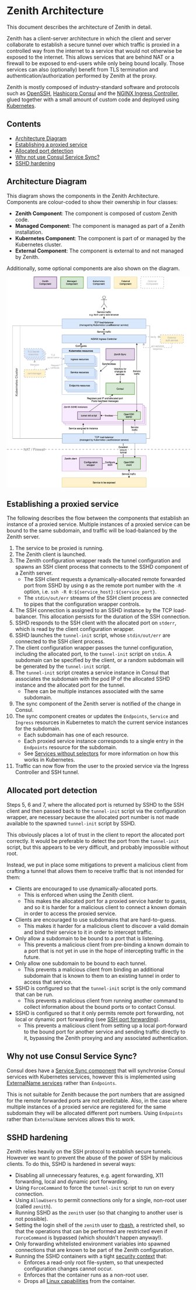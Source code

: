# Zenith Architecture  <!-- omit in toc -->

This document describes the architecture of Zenith in detail.

Zenith has a client-server architecture in which the client and server collaborate to
establish a secure tunnel over which traffic is proxied in a controlled way from the
internet to a service that would not otherwise be exposed to the internet. This allows
services that are behind NAT or a firewall to be exposed to end-users while only
being bound locally. Those services can also (optionally) benefit from TLS termination
and authentication/authorization performed by Zenith at the proxy.

Zenith is mostly composed of industry-standard software and protocols such as
[OpenSSH](https://www.openssh.com/), [Hashicorp Consul](https://www.consul.io/) and the
[NGINX Ingress Controller](https://kubernetes.github.io/ingress-nginx/), glued together
with a small amount of custom code and deployed using [Kubernetes](https://kubernetes.io/).

## Contents  <!-- omit in toc -->

- [Architecture Diagram](#architecture-diagram)
- [Establishing a proxied service](#establishing-a-proxied-service)
- [Allocated port detection](#allocated-port-detection)
- [Why not use Consul Service Sync?](#why-not-use-consul-service-sync)
- [SSHD hardening](#sshd-hardening)

## Architecture Diagram

This diagram shows the components in the Zenith Architecture. Components are colour-coded
to show their ownership in four classes:

  * **Zenith Component**: The component is composed of custom Zenith code.
  * **Managed Component**: The component is managed as part of a Zenith installation.
  * **Kubernetes Component**: The component is part of or managed by the Kubernetes cluster.
  * **External Component**: The component is external to and not managed by Zenith.

Additionally, some optional components are also shown on the diagram.

![Zenith Architecture Diagram](./zenith-architecture.png?raw=true)

## Establishing a proxied service

The following describes the flow between the components that establish an instance of a
proxied service. Multiple instances of a proxied service can be bound to the same subdomain,
and traffic will be load-balanced by the Zenith server.

  1. The service to be proxied is running.
  1. The Zenith client is launched.
  1. The Zenith configuration wrapper reads the tunnel configuration and spawns an SSH client
     process that connects to the SSHD component of a Zenith server.
       * The SSH client requests a dynamically-allocated remote forwarded port from SSHD by using
         `0` as the remote port number with the `-R` option, i.e.
         `ssh -R 0:${service_host}:${service_port}`.
       * The `stdin/out/err` streams of the SSH client process are connected to pipes that the
         configuration wrapper controls.
  1. The SSH connection is assigned to an SSHD instance by the TCP load-balancer. This allocation
     persists for the duration of the SSH connection.
  1. SSHD responds to the SSH client with the allocated port on `stderr`, which is read by the
     client configuration wrapper.
  1. SSHD launches the `tunnel-init` script, whose `stdin/out/err` are connected to the
     SSH client process.
  1. The client configuration wrapper passes the tunnel configuration, including the
     allocated port, to the `tunnel-init` script on `stdin`. A subdomain can be specified
     by the client, or a random subdomain will be generated by the `tunnel-init` script.
  1. The `tunnel-init` script creates a service instance in Consul that associates the subdomain
     with the pod IP of the allocated SSHD instance and the allocated port for the tunnel.
       * There can be multiple instances associated with the same subdomain.
  1. The sync component of the Zenith server is notified of the change in Consul.
  1. The sync component creates or updates the `Endpoints`, `Service` and `Ingress` resources
     in Kubernetes to match the current service instances for the subdomain.
       * Each subdomain has one of each resource.
       * Each proxied service instance corresponds to a single entry in the `Endpoints`
         resource for the subdomain.
       * See [Services without selectors](https://kubernetes.io/docs/concepts/services-networking/service/#services-without-selectors)
         for more information on how this works in Kubernetes.
  1. Traffic can now flow from the user to the proxied service via the Ingress Controller
     and SSH tunnel.

## Allocated port detection

Steps 5, 6 and 7, where the allocated port is returned by SSHD to the SSH client and then passed
back to the `tunnel-init` script via the configuration wrapper, are necessary because the allocated
port number is not made available to the spawned `tunnel-init` script by SSHD.

This obviously places a lot of trust in the client to report the allocated port correctly. It
would be preferable to detect the port from the `tunnel-init` script, but this appears to be very
difficult, and probably impossible without root.

Instead, we put in place some mitigations to prevent a malicious client from crafting a tunnel that
allows them to receive traffic that is not intended for them:

  * Clients are encouraged to use dynamically-allocated ports.
      * This is enforced when using the Zenith client.
      * This makes the allocated port for a proxied service harder to guess, and so it is harder
        for a malicious client to connect a known domain in order to access the proxied service.
  * Clients are encouraged to use subdomains that are hard-to-guess.
      * This makes it harder for a malicious client to discover a valid domain and bind their
        service to it in order to intercept traffic.
  * Only allow a subdomain to be bound to a port that is listening.
      * This prevents a malicious client from pre-binding a known domain to a port that is not
        yet in use in the hope of intercepting traffic in the future.
  * Only allow one subdomain to be bound to each tunnel.
      * This prevents a malicious client from binding an additional subdomain that is known
        to them to an existing tunnel in order to access that service.
  * SSHD is configured so that the `tunnel-init` script is the only command that can be run.
      * This prevents a malicious client from running another command to collect information
        about the bound ports or to contact Consul.
  * SSHD is configured so that it only permits remote port forwarding, not local or dynamic
    port forwarding (see
    [SSH port forwarding](https://help.ubuntu.com/community/SSH/OpenSSH/PortForwarding)).
      * This prevents a malicious client from setting up a local port-forward to the
        bound port for another service and sending traffic directly to it, bypassing the
        Zenith proxying and any associated authentication.

## Why not use Consul Service Sync?

Consul does have a [Service Sync component](https://www.consul.io/docs/k8s/service-sync) that
will synchronise Consul services with Kubernetes services, however this is implemented using
[ExternalName services](https://kubernetes.io/docs/concepts/services-networking/service/#externalname)
rather than `Endpoints`.

This is not suitable for Zenith because the port numbers that are assigned for the remote
forwarded ports are not predictable. Also, in the case where multiple instances of a proxied
service are registered for the same subdomain they will be allocated different port numbers.
Using `Endpoints` rather than `ExternalName` services allows this to work.

## SSHD hardening

Zenith relies heavily on the SSH protocol to establish secure tunnels. However we want to
prevent the abuse of the power of SSH by malicious clients. To do this, SSHD is hardened
in several ways:

  * Disabling all unnecessary features, e.g. agent forwarding, X11 forwarding, local and
    dynamic port forwarding.
  * Using `ForceCommand` to force the `tunnel-init` script to run on every connection.
  * Using `AllowUsers` to permit connections only for a single, non-root user (called `zenith`).
  * Running SSHD as the `zenith` user (so that changing to another user is not possible).
  * Setting the login shell of the `zenith` user to [rbash](https://en.wikipedia.org/wiki/Restricted_shell),
    a restricted shell, so that the operations that can be performed are restricted even
    if `ForceCommand` is bypassed (which shouldn't happen anyway!).
  * Only forwarding whitelisted environment variables into spawned connections that are known
    to be part of the Zenith configuration.
  * Running the SSHD containers with a tight
    [security context](https://kubernetes.io/docs/tasks/configure-pod-container/security-context/)
    that:
      * Enforces a read-only root file-system, so that unexpected configuration changes cannot occur.
      * Enforces that the container runs as a non-root user.
      * Drops all
        [Linux capabilities](https://linux-audit.com/linux-capabilities-hardening-linux-binaries-by-removing-setuid/)
        from the container.
